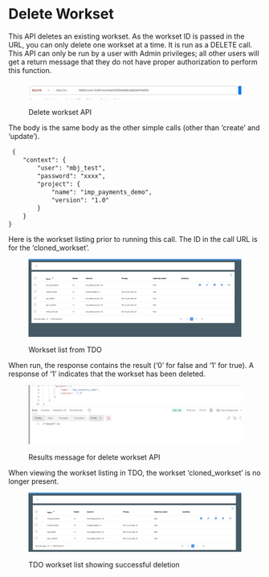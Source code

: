# Delete Workset

This API deletes an existing workset.  As the workset ID is passed in the URL, you can only delete one workset at a time.  It is run as a DELETE call.  This API can only be run by a user with Admin privileges; all other users will get a return message that they do not have proper authorization to perform this function.

<figure><img src="../../../../../.gitbook/assets/image (8) (1) (1) (1) (1) (1) (1) (1) (1).png" alt=""><figcaption><p>Delete workset API</p></figcaption></figure>

&#x20;The body is the same body as the other simple calls (other than ‘create’ and ‘update’).

```
 {
    "context": {
        "user": "mbj_test",
        "password": "xxxx",
        "project": {
            "name": "imp_payments_demo",
            "version": "1.0"
        }
    }
}
```

&#x20;Here is the workset listing prior to running this call.  The ID in the call URL is for the ‘cloned\_workset’.

&#x20;

<figure><img src="../../../../../.gitbook/assets/image (9) (1) (1) (1) (1) (1) (1) (1) (1).png" alt=""><figcaption><p>Workset list from TDO</p></figcaption></figure>

&#x20;When run, the response contains the result (‘0’ for false and ‘1’ for true).  A response of ‘1’ indicates that the workset has been deleted.

&#x20;

<figure><img src="../../../../../.gitbook/assets/image (10) (1) (1) (1) (1) (1) (1) (1).png" alt=""><figcaption><p>Results message for delete workset API</p></figcaption></figure>

When viewing the workset listing in TDO, the workset ‘cloned\_workset’ is no longer present.

&#x20;

<figure><img src="../../../../../.gitbook/assets/image (11) (1) (1) (1) (1) (1) (1) (1).png" alt=""><figcaption><p>TDO workset list showing successful deletion</p></figcaption></figure>
